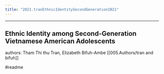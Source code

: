 ```yaml
---
title: "2021.tranEthnicIdentitySecondGeneration2021"
---
```

---
## Ethnic Identity among Second-Generation Vietnamese American Adolescents
authors: Tham Thi thu Tran, Elizabeth Bifuh-Ambe 
[[005.Authors/tran and bifuh]]

#readme 
